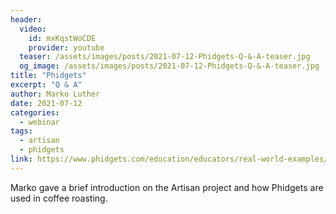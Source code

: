 ```yaml
---
header:
  video:
    id: mxKqstWoCDE
    provider: youtube
  teaser: /assets/images/posts/2021-07-12-Phidgets-Q-&-A-teaser.jpg
  og_image: /assets/images/posts/2021-07-12-Phidgets-Q-&-A-teaser.jpg
title: "Phidgets"
excerpt: "Q & A"
author: Marko Luther
date: 2021-07-12
categories:
  - webinar
tags: 
  - artisan
  - phidgets
link: https://www.phidgets.com/education/educators/real-world-examples/
---
```


Marko gave a brief introduction on the Artisan project and how Phidgets are used in coffee roasting.